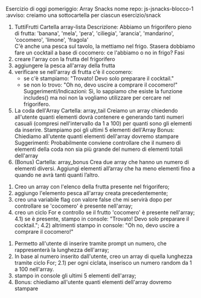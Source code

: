 Esercizio di oggi pomeriggio: Array Snacks
nome repo: js-jsnacks-blocco-1
:avviso: creiamo una sottocartella per ciascun esercizio/snack
1. TuttiFrutti
Cartella array-lista
Descrizione:
Abbiamo un frigorifero pieno di frutta:
'banana', 'mela', 'pera', 'ciliegia', 'arancia', 'mandarino', 'cocomero', 'limone', 'fragola'  
C'è anche una pesca sul tavolo, la mettiamo nel frigo.
Stasera dobbiamo fare un cocktail a base di cocomero: ce l'abbiamo o no in frigo?
Fasi
1. creare l'array con la frutta del frigorifero
2. aggiungere la pesca all'array della frutta
3. verificare se nell'array di frutta c'è il cocomero:
   - se c'è stampiamo: "Trovato! Devo solo preparare il cocktail."
   - se non lo trovo: "Oh no, devo uscire a comprare il cocomero!"
Suggerimenti/Indicazioni:
Sì, lo sappiamo che esiste la funzione includes() ma noi non la vogliamo utilizzare per cercare nel frigorifero.
2. La coda dell'Array
Cartella: array_tail
Creiamo un array chiedendo all'utente quanti elementi dovrà contenere e generando tanti numeri casuali (compresi nell'intervallo da 1 a 100) per quanti sono gli elementi da inserire.
Stampiamo poi gli ultimi 5 elementi dell'Array
Bonus:
Chiediamo all'utente quanti elementi dell'array dovremo stampare
Suggerimenti:
Probabilmente conviene controllare che il numero di elementi della coda non sia più grande del numero di elementi totali dell'array
3.  (Bonus)
Cartella: array_bonus
Crea due array che hanno un numero di elementi diversi.
Aggiungi elementi all’array che ha meno elementi fino a quando ne avrà tanti quanti l’altro.

<!-- 1) SOTTOPROBLEMI TUTTIFRUTTI-->

1) Creo un array con l'elenco della frutta presente nel frigorifero;
2) aggiungo l'elemento pesca all'array creata precedentemente;
3) creo una variabile flag con valore false che mi servirà dopo per controllare se 'cocomero' è presente nell'array;
4) creo un ciclo For e controllo se il frutto 'cocomero' è presente nell'array;
4.1) se è presente, stampo in console: "Trovato! Devo solo preparare il cocktail.";
4.2) altrimenti stampo in console: "Oh no, devo uscire a comprare il cocomero!"

<!-- 2) SOTTOPROBLEMI CODA DELL'ARRAY -->
1) Permetto all'utente di inserire tramite prompt un numero, che rappresenterà la lunghezza dell'array;
2) In base al numero inserito dall'utente, creo un array di quella lunghezza tramite ciclo For; 
2.1) per ogni ciclata, inserisco un numero random da 1 a 100 nell'array.
3) stampo in console gli ultimi 5 elementi dell'array;
4) Bonus: chiediamo all'utente quanti elementi dell'array dovremo stampare
